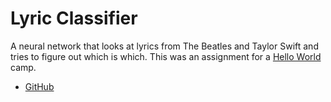 # Lyric Classifier
A neural network that looks at lyrics from The Beatles and Taylor Swift and tries to figure out which is which. This was an assignment for a [Hello World](https://helloworldstudio.org) camp.
- [GitHub](https://github.com/thrilliams/Lyric-Classifier)